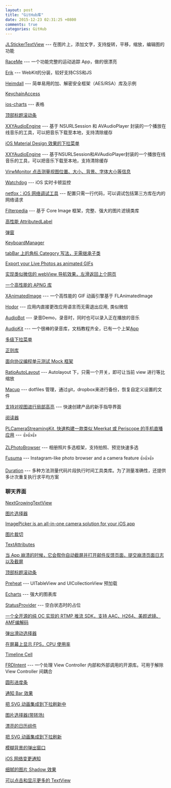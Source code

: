 ```yaml
---
layout: post
title: "GitHub库"
date: 2015-12-23 02:31:25 +0800
comments: true
categories: GitHub
---
```


[JLStickerTextView](https://github.com/luiyezheng/JLStickerTextView) --- 在图片上，添加文字，支持旋转，平移，缩放，编辑图的功能

[RaceMe](https://github.com/enochng1/RaceMe) --- 一个功能完整的运动追踪 App，做的很漂亮

[Erik](https://github.com/phimage/Erik) ---  WebKit的分装，较好支持CSS和JS

[Heimdall](https://github.com/henrinormak/Heimdall) --- 简单易用的加、解密安全框架（AES/RSA）库及示例

[KeychainAccess](https://github.com/kishikawakatsumi/KeychainAccess)

[ios-charts](https://github.com/danielgindi/ios-charts) ---   表格

[顶部标题滚动条](http://www.jianshu.com/p/b45655e23a42)

[XXYAudioEngine](https://github.com/xxycode/XXYAudioEngine) --- 基于 NSURLSession 和 AVAudioPlayer 封装的一个播放在线音乐的工具，可以把音乐下载至本地，支持清除缓存

[iOS Material Design 效果的下拉菜单](https://github.com/AssistoLab/DropDown)

[XXYAudioEngine](https://github.com/xxycode/XXYAudioEngine) --- 基于NSURLSession和AVAudioPlayer封装的一个播放在线音乐的工具，可以把音乐下载至本地，支持清除缓存

[VirwMonitor 点击测量视图位置、大小、背景、字体大小等信息](https://github.com/daisuke0131/ViewMonitor)

[Watchdog](https://github.com/wojteklu/Watchdog) --- iOS 实时卡顿监控

[netfox：iOS 网络调试工具](https://github.com/kasketis/netfox) --- 配置只需一行代码，可以调试包括第三方库在内的网络请求

[Filterpedia](https://github.com/FlexMonkey/Filterpedia) --- 基于 Core Image 框架，完整、强大的图片滤镜类库

[高性能 AttributedLabel](https://github.com/KyoheiG3/AttributedLabel)

[弹窗](https://github.com/IcaliaLabs/Presentr)

[KeyboardManager](https://github.com/hackiftekhar/IQKeyboardManager)

[tabBar 上的角标 Category 写法，无需继承子类](https://github.com/DeveloperLx/LxTabBadgePoint)

[Export your Live Photos as animated GIFs](https://github.com/neonichu/LiveGIFs)

[实现类似微信的 webView 导航效果，左滑返回上个网页](https://github.com/Roxasora/RxWebViewController)

[一个高性能的 APNG 库](https://github.com/onevcat/APNGKit)

[XAnimatedImage](https://github.com/khaledmtaha/XAnimatedImage) --- 一个高性能的 GIF 动画引擎基于 FLAnimatedImage

[Hodor](https://github.com/Aufree/Hodor?hmsr=toutiao.io&utm_medium=toutiao.io&utm_source=toutiao.io) --- 应用内直接更改应用语言而无需退出应用, 类似微信

[AudioBot](https://github.com/nixzhu/AudioBot) --- 录音Demo，录音时，同时也可以录入正在播放的音乐

[AudioKit](https://github.com/audiokit/AudioKit) --- 一个很棒的录音库，文档教程齐全，已有一个上架[App](http://matthewfecher.com/app-developement/swift-synth/)

[多级下拉菜单](https://github.com/Shannon-s-Dreamland/DropdownMenu)

[正则库](https://github.com/VerbalExpressions/SwiftVerbalExpressions)

[面向协议编程单元测试 Mock 框架](http://www.weibo.com/mygroups?gid=3771498714262571&wvr=6&leftnav=1)

[RatioAutoLayout](https://github.com/GJGroup/GJRatioAutoLayout) --- Autolayout 下，只需一个开关，即可让当前 view 进行等比缩放

[Macup](https://github.com/lra/mackup) --- dotfiles 管理，通过git，dropbox来进行备份，恢复自定义设置的文件

[支持对视图进行局部高亮](https://github.com/yukiasai/Gecco) --- 快速创建产品的新手指导界面

[阅读器](https://github.com/FolioReader/FolioReaderKit?utm_campaign=This%2BWeek%2Bin%2BSwift&utm_medium=web&utm_source=This_Week_in_Swift_71)

[PLCameraStreamingKit, 快速构建一款类似 Meerkat 或 Periscope 的手机直播应用](https://github.com/pili-engineering/PLCameraStreamingKit) --- 👍👍👍

[ZLPhotoBrowser](https://github.com/longitachi/ZLPhotoBrowser) --- 相册照片多选框架，支持拍照、预览快速多选

[Fusuma](https://github.com/ytakzk/Fusuma?utm_campaign=This%2BWeek%2Bin%2BSwift&utm_medium=email&utm_source=This_Week_in_Swift_79) --- Instagram-like photo browser and a camera feature 👍👍👍

[Duration](https://github.com/SwiftStudies/Duration) --- 多种方法测量代码片段执行时间工具类库。为了测量准确性，还提供多计次重复执行求平均方案

### 聊天界面
[NextGrowingTextView](https://github.com/muukii/NextGrowingTextView)

[图片选择器](https://github.com/cbangchen/CBImagePicker)

[ImagePicker is an all-in-one camera solution for your iOS app](https://github.com/hyperoslo/ImagePicker)

[图片裁切](https://github.com/TimOliver/TOCropViewController)

[TextAttributes](https://github.com/delba/TextAttributes?utm_source=newsletter&utm_medium=email&utm_campaign=week_127_is_ready)

[当 App 崩溃的时候，它会帮你自动截屏并打开邮件反馈页面，提交崩溃页面日志以及截屏](https://github.com/Lickability/PinpointKit)

[顶部标题滚动条](http://www.jianshu.com/p/b45655e23a42)

[Preheat](https://github.com/kean/Preheat) --- UITableView and UICollectionView 预加载

[Echarts](https://github.com/Pluto-Y/iOS-Echarts) --- 强大的图表库

[StatusProvider](https://github.com/mariohahn/StatusProvider) --- 空白状态时的占位

[一个全开源的纯 OC 实现的 RTMP 推流 SDK，支持 AAC、H264、美颜滤镜、AMF编解码](https://github.com/liuf1986/LFRtmp)

[弹出滑动选择器](https://github.com/hsylife/SwiftyPickerPopover)

[在屏幕上显示 FPS，CPU 使用率](https://github.com/dani-gavrilov/GDPerformanceView)

[Timeline Cell](https://github.com/kf99916/TimelineTableViewCell)
	
[FRDIntent](https://github.com/douban/FRDIntent) --- 一个处理 View Controller 内部和外部调用的开源库。可用于解除 View Controller 间耦合

[圆形进度条](https://github.com/HamzaGhazouani/HGCircularSlider)

[通知 Bar 效果](https://github.com/qiuncheng/NoticeBar)

[把 SVG 动画集成到下拉刷新中](https://github.com/strongself/MRefresh)

[图片选择器(带转场)](https://github.com/CosmicMind/Motion)

[漂亮的日历组件](https://github.com/patchthecode/JTAppleCalendar)

[把 SVG 动画集成到下拉刷新](https://github.com/strongself/MRefresh)

[模糊背景的弹出窗口](https://github.com/MarioIannotta/MIBlurPopup)

[iOS 网络变更通知](https://github.com/ezefranca/EFInternetIndicator)
	
[细腻的图片 Shadow 效果](https://github.com/PierrePerrin/PPMusicImageShadow)

[可以点击和显示更多的 TextView](https://github.com/jhurray/SelectableTextView)


